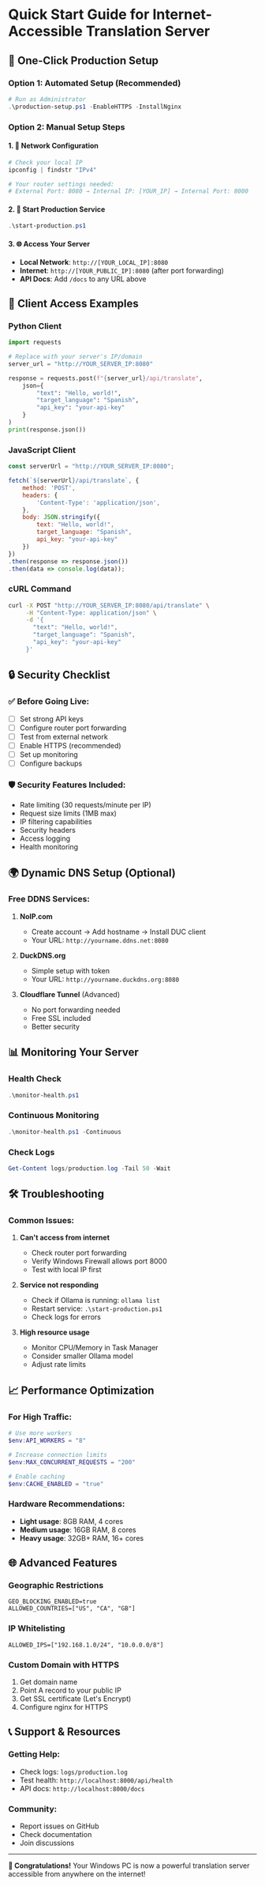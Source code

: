 # Quick Start Guide for Internet-Accessible Translation Server

## 🚀 One-Click Production Setup

### Option 1: Automated Setup (Recommended)
```powershell
# Run as Administrator
.\production-setup.ps1 -EnableHTTPS -InstallNginx
```

### Option 2: Manual Setup Steps

#### 1. 🔧 Network Configuration
```powershell
# Check your local IP
ipconfig | findstr "IPv4"

# Your router settings needed:
# External Port: 8080 → Internal IP: [YOUR_IP] → Internal Port: 8000
```

#### 2. 🚀 Start Production Service
```powershell
.\start-production.ps1
```

#### 3. 🌐 Access Your Server
- **Local Network**: `http://[YOUR_LOCAL_IP]:8080`
- **Internet**: `http://[YOUR_PUBLIC_IP]:8080` (after port forwarding)
- **API Docs**: Add `/docs` to any URL above

## 📱 Client Access Examples

### Python Client
```python
import requests

# Replace with your server's IP/domain
server_url = "http://YOUR_SERVER_IP:8080"

response = requests.post(f"{server_url}/api/translate", 
    json={
        "text": "Hello, world!",
        "target_language": "Spanish",
        "api_key": "your-api-key"
    }
)
print(response.json())
```

### JavaScript Client
```javascript
const serverUrl = "http://YOUR_SERVER_IP:8080";

fetch(`${serverUrl}/api/translate`, {
    method: 'POST',
    headers: {
        'Content-Type': 'application/json',
    },
    body: JSON.stringify({
        text: "Hello, world!",
        target_language: "Spanish",
        api_key: "your-api-key"
    })
})
.then(response => response.json())
.then(data => console.log(data));
```

### cURL Command
```bash
curl -X POST "http://YOUR_SERVER_IP:8080/api/translate" \
     -H "Content-Type: application/json" \
     -d '{
       "text": "Hello, world!",
       "target_language": "Spanish", 
       "api_key": "your-api-key"
     }'
```

## 🔒 Security Checklist

### ✅ Before Going Live:
- [ ] Set strong API keys
- [ ] Configure router port forwarding
- [ ] Test from external network
- [ ] Enable HTTPS (recommended)
- [ ] Set up monitoring
- [ ] Configure backups

### 🛡️ Security Features Included:
- Rate limiting (30 requests/minute per IP)
- Request size limits (1MB max)
- IP filtering capabilities
- Security headers
- Access logging
- Health monitoring

## 🌍 Dynamic DNS Setup (Optional)

### Free DDNS Services:
1. **NoIP.com**
   - Create account → Add hostname → Install DUC client
   - Your URL: `http://yourname.ddns.net:8080`

2. **DuckDNS.org**
   - Simple setup with token
   - Your URL: `http://yourname.duckdns.org:8080`

3. **Cloudflare Tunnel** (Advanced)
   - No port forwarding needed
   - Free SSL included
   - Better security

## 📊 Monitoring Your Server

### Health Check
```powershell
.\monitor-health.ps1
```

### Continuous Monitoring
```powershell
.\monitor-health.ps1 -Continuous
```

### Check Logs
```powershell
Get-Content logs/production.log -Tail 50 -Wait
```

## 🛠️ Troubleshooting

### Common Issues:

1. **Can't access from internet**
   - Check router port forwarding
   - Verify Windows Firewall allows port 8000
   - Test with local IP first

2. **Service not responding**
   - Check if Ollama is running: `ollama list`
   - Restart service: `.\start-production.ps1`
   - Check logs for errors

3. **High resource usage**
   - Monitor CPU/Memory in Task Manager
   - Consider smaller Ollama model
   - Adjust rate limits

## 📈 Performance Optimization

### For High Traffic:
```powershell
# Use more workers
$env:API_WORKERS = "8"

# Increase connection limits  
$env:MAX_CONCURRENT_REQUESTS = "200"

# Enable caching
$env:CACHE_ENABLED = "true"
```

### Hardware Recommendations:
- **Light usage**: 8GB RAM, 4 cores
- **Medium usage**: 16GB RAM, 8 cores  
- **Heavy usage**: 32GB+ RAM, 16+ cores

## 🌐 Advanced Features

### Geographic Restrictions
```env
GEO_BLOCKING_ENABLED=true
ALLOWED_COUNTRIES=["US", "CA", "GB"]
```

### IP Whitelisting
```env
ALLOWED_IPS=["192.168.1.0/24", "10.0.0.0/8"]
```

### Custom Domain with HTTPS
1. Get domain name
2. Point A record to your public IP
3. Get SSL certificate (Let's Encrypt)
4. Configure nginx for HTTPS

## 📞 Support & Resources

### Getting Help:
- Check logs: `logs/production.log`
- Test health: `http://localhost:8000/api/health`
- API docs: `http://localhost:8000/docs`

### Community:
- Report issues on GitHub
- Check documentation
- Join discussions

---

**🎉 Congratulations!** Your Windows PC is now a powerful translation server accessible from anywhere on the internet!
